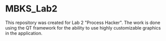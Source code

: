 # MBKS_Lab2
This repository was created for Lab 2 "Process Hacker". The work is done using the QT framework for the ability to use highly customizable graphics in the application.
